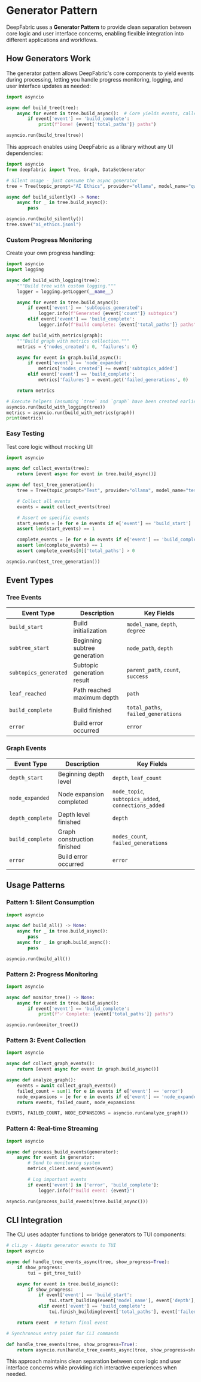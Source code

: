 # Generator Pattern

DeepFabric uses a **Generator Pattern** to provide clean separation between core logic and user interface concerns, enabling flexible integration into different applications and workflows.

## How Generators Work

The generator pattern allows DeepFabric's core components to yield events during processing, letting you handle progress monitoring, logging, and user interface updates as needed:

```python
import asyncio

async def build_tree(tree):
    async for event in tree.build_async():  # Core yields events, caller handles UI
        if event['event'] == 'build_complete':
            print(f"Done! {event['total_paths']} paths")

asyncio.run(build_tree(tree))
```

This approach enables using DeepFabric as a library without any UI dependencies:

```python
import asyncio
from deepfabric import Tree, Graph, DataSetGenerator

# Silent usage - just consume the async generator
tree = Tree(topic_prompt="AI Ethics", provider="ollama", model_name="qwen3:8b")

async def build_silently() -> None:
    async for _ in tree.build_async():
        pass

asyncio.run(build_silently())
tree.save("ai_ethics.jsonl")
```

### Custom Progress Monitoring

Create your own progress handling:

```python
import asyncio
import logging

async def build_with_logging(tree):
    """Build tree with custom logging."""
    logger = logging.getLogger(__name__)

    async for event in tree.build_async():
        if event['event'] == 'subtopics_generated':
            logger.info(f"Generated {event['count']} subtopics")
        elif event['event'] == 'build_complete':
            logger.info(f"Build complete: {event['total_paths']} paths")

async def build_with_metrics(graph):
    """Build graph with metrics collection."""
    metrics = {'nodes_created': 0, 'failures': 0}

    async for event in graph.build_async():
        if event['event'] == 'node_expanded':
            metrics['nodes_created'] += event['subtopics_added']
        elif event['event'] == 'build_complete':
            metrics['failures'] = event.get('failed_generations', 0)

    return metrics

# Execute helpers (assuming `tree` and `graph` have been created earlier)
asyncio.run(build_with_logging(tree))
metrics = asyncio.run(build_with_metrics(graph))
print(metrics)
```

### Easy Testing

Test core logic without mocking UI:

```python
import asyncio

async def collect_events(tree):
    return [event async for event in tree.build_async()]

async def test_tree_generation():
    tree = Tree(topic_prompt="Test", provider="ollama", model_name="test")

    # Collect all events
    events = await collect_events(tree)

    # Assert on specific events
    start_events = [e for e in events if e['event'] == 'build_start']
    assert len(start_events) == 1

    complete_events = [e for e in events if e['event'] == 'build_complete']
    assert len(complete_events) == 1
    assert complete_events[0]['total_paths'] > 0

asyncio.run(test_tree_generation())
```

## Event Types

### Tree Events

| Event Type | Description | Key Fields |
|------------|-------------|------------|
| `build_start` | Build initialization | `model_name`, `depth`, `degree` |
| `subtree_start` | Beginning subtree generation | `node_path`, `depth` |
| `subtopics_generated` | Subtopic generation result | `parent_path`, `count`, `success` |
| `leaf_reached` | Path reached maximum depth | `path` |
| `build_complete` | Build finished | `total_paths`, `failed_generations` |
| `error` | Build error occurred | `error` |

### Graph Events

| Event Type | Description | Key Fields |
|------------|-------------|------------|
| `depth_start` | Beginning depth level | `depth`, `leaf_count` |
| `node_expanded` | Node expansion completed | `node_topic`, `subtopics_added`, `connections_added` |
| `depth_complete` | Depth level finished | `depth` |
| `build_complete` | Graph construction finished | `nodes_count`, `failed_generations` |
| `error` | Build error occurred | `error` |

## Usage Patterns

### Pattern 1: Silent Consumption

```python
import asyncio

async def build_all() -> None:
    async for _ in tree.build_async():
        pass
    async for _ in graph.build_async():
        pass

asyncio.run(build_all())
```

### Pattern 2: Progress Monitoring

```python
import asyncio

async def monitor_tree() -> None:
    async for event in tree.build_async():
        if event['event'] == 'build_complete':
            print(f"✅ Complete: {event['total_paths']} paths")

asyncio.run(monitor_tree())
```

### Pattern 3: Event Collection

```python
import asyncio

async def collect_graph_events():
    return [event async for event in graph.build_async()]

async def analyze_graph():
    events = await collect_graph_events()
    failed_count = sum(1 for e in events if e['event'] == 'error')
    node_expansions = [e for e in events if e['event'] == 'node_expanded']
    return events, failed_count, node_expansions

EVENTS, FAILED_COUNT, NODE_EXPANSIONS = asyncio.run(analyze_graph())
```

### Pattern 4: Real-time Streaming

```python
import asyncio

async def process_build_events(generator):
    async for event in generator:
        # Send to monitoring system
        metrics_client.send_event(event)

        # Log important events
        if event['event'] in ['error', 'build_complete']:
            logger.info(f"Build event: {event}")

asyncio.run(process_build_events(tree.build_async()))
```

## CLI Integration

The CLI uses adapter functions to bridge generators to TUI components:

```python
# cli.py - Adapts generator events to TUI
import asyncio

async def handle_tree_events_async(tree, show_progress=True):
    if show_progress:
        tui = get_tree_tui()

    async for event in tree.build_async():
        if show_progress:
            if event['event'] == 'build_start':
                tui.start_building(event['model_name'], event['depth'], event['degree'])
            elif event['event'] == 'build_complete':
                tui.finish_building(event['total_paths'], event['failed_generations'])

    return event  # Return final event

# Synchronous entry point for CLI commands

def handle_tree_events(tree, show_progress=True):
    return asyncio.run(handle_tree_events_async(tree, show_progress=show_progress))
```

This approach maintains clean separation between core logic and user interface concerns while providing rich interactive experiences when needed.